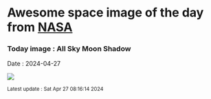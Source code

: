 
# Awesome space image of the day from [NASA](https://api.nasa.gov/)

### Today image : All Sky Moon Shadow
Date : 2024-04-27

![](https://apod.nasa.gov/apod/image/2404/tse20240408h14_1024.jpg)

<small>Latest update : Sat Apr 27 08:16:14 2024</small>
        